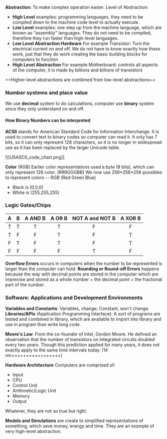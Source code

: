 **Abstraction**: To make complex operation easier.
Level of Abstraction:
- **High Level** examples: programming languages, they need to be compiled down to the machine code level to actually execute.
- **Low Level** examples: one step up from the machine language, which are known as "assembly" languages. They do not need to be compiled, therefore they run faster than high-level languages. 
- **Low Level Abstraction Hardware**
For example Transistor: Turn the electrical current on and off.
We do not have to know exactly how these work, just that they do work creating the basic building blocks for computers to function
- **High Level Abstraction**
For example Motherboard: controls all aspects of the computer, it is made by billions and billions of transistors

==Higher-level abstractions are combined from low-level abstractions==

### Number systems and place value
We use **decimal** system to do calculations, computer use **binary** system since they only understand on and off.

#### How Binary Numbers can be interpreted
**ACSII** stands for American Standard Code for Information Interchange. It is used to convert text to binary codes so computer can read it.
It only has 7 bits, so it can only represent 128 characters, so it is no longer in widespread use as it has been replaced by the larger Unicode table. 

![[USASCII_code_chart.png]]

**Color** (RGB)
Earlier color representations used a byte (8 bits), which can only represent 128 color. (RRRGGGBB)
We now use 256\*256\*256 possibles to represent colors -- RGB (Red Green Blue)
- Black is (0,0,0)
- White is (255,255,255)

### Logic Gates/Chips
|  A  |  B  | A AND B | A OR B | NOT A and NOT B | A XOR B |
|:---:|:---:|:-------:|:------:|:---------------:|:-------:|
|  T  |  T  |    T    |   T    |        F        |    F    |
|  T  |  F  |    F    |   T    |        F        |    T    |
|  F  |  T  |    F    |   T    |        F        |    T    |
|  F  |  F  |    F    |   F    |        T        |    F    | 


**Overflow Errors** occurs in computers when the number to be represented is larger than the computer can hold.
**Rounding or Round-off Errors** happens because the way with decimal points are stored in the computer which are imprecise and stored as a whole number + the decimal point + the fractional part of the number.

### Software: Applications and Development Environments
**Variables and Constants**: Variables, change; Constant, won't change.
**Libraries/APIs** (Application Programming Interface): A sort of programs are tested and combined in library, which are available to import into library and use in program than write long code.

**Moore's Law**: From the co-founder of Intel, Gordon Moore. He defined an observation that the number of transistors on integrated circuits doubled every two years. Though this prediction applied for many years, it does not exactly apply to the same time intervals today. (14 nm+++++++++++++++++)

**Hardware Architecture**
Computers are comprised of:
- Input
- CPU
- Control Unit
- Arithmetic/Logic Unit
- Memory
- Output

Whatever, they are not so true but right.

**Models and Simulations** are create to simplified representations of something, which save money, energy and time. They are an example of very high-level abstraction.